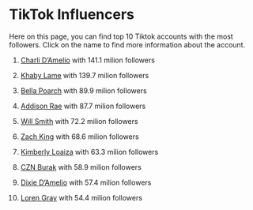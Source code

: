 # TikTok Influencers

Here on this page, you can find top 10 Tiktok accounts with the most followers. Click on the name to find more information about the account.

1. [Charli D’Amelio](Charli_D’Amelio.md) with 141.1 milion followers

2. [Khaby Lame](Khaby_Lame.md) with 139.7 milion followers

3. [Bella Poarch](Bella_Poarch.md) with 89.9 milion followers

4. [Addison Rae](Addison_Rae.md) with 87.7 milion followers

5. [Will Smith](Will_Smith.md) with 72.2 milion followers

6. [Zach King](Zach_King.md) with 68.6 milion followers

7. [Kimberly Loaiza](Kimberly_Loaiza.md) with 63.3 milion followers

8. [CZN Burak](CZN_Burak.md) with 58.9 milion followers

9. [Dixie D’Amelio](Dixie_D’Amelio.md) with 57.4 milion followers

10. [Loren Gray](Loren_Gray.md) with 54.4 milion followers
